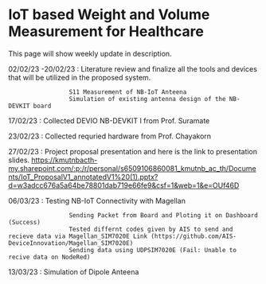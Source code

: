 <h1>IoT based Weight and Volume Measurement for Healthcare​</h1>

This page will show weekly update in description. 

02/02/23 -20/02/23 : Literature review and finalize all the tools and devices that will be utilized in the proposed system.

                     S11 Measurement of NB-IoT Anteena
                     Simulation of existing antenna design of the NB-DEVKIT board 
                     

17/02/23           : Collected DEVIO NB-DEVKIT I from Prof. Suramate

23/02/23           : Collected requried hardware from Prof. Chayakorn

27/02/23           : Project proposal presentation and here is the link to presentation slides.
https://kmutnbacth-my.sharepoint.com/:p:/r/personal/s6509106860081_kmutnb_ac_th/Documents/IoT_ProposalV1_annotatedV1%20(1).pptx?d=w3adcc676a5a64be78801dab719e66fe9&csf=1&web=1&e=OUf46D

06/03/23           : Testing NB-IoT Connectivity with Magellan 
                     
                     Sending Packet from Board and Ploting it on Dashboard (Success)
                     Tested differnt codes given by AIS to send and recieve data via Magellan_SIM7020E Link (https://github.com/AIS-DeviceInnovation/Magellan_SIM7020E)
                     Sending data using UDPSIM7020E (Fail: Unable to recive data on NodeRed)
                     
13/03/23           : Simulation of Dipole Anteena
                
                     
